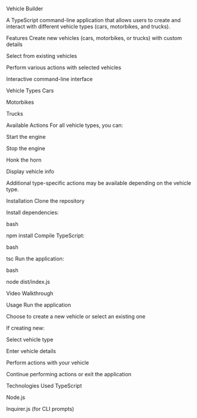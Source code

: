 Vehicle Builder 

A TypeScript command-line application that allows users to create and interact with different vehicle types (cars, motorbikes, and trucks).

Features
Create new vehicles (cars, motorbikes, or trucks) with custom details

Select from existing vehicles

Perform various actions with selected vehicles

Interactive command-line interface

Vehicle Types
Cars

Motorbikes

Trucks

Available Actions
For all vehicle types, you can:

Start the engine

Stop the engine

Honk the horn

Display vehicle info

Additional type-specific actions may be available depending on the vehicle type.

Installation
Clone the repository

Install dependencies:

bash

npm install
Compile TypeScript:

bash

tsc
Run the application:

bash

node dist/index.js

Video Walkthrough


Usage
Run the application

Choose to create a new vehicle or select an existing one

If creating new:

Select vehicle type

Enter vehicle details

Perform actions with your vehicle

Continue performing actions or exit the application

Technologies Used
TypeScript

Node.js

Inquirer.js (for CLI prompts)